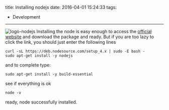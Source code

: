 title: Installing nodejs
date: 2016-04-01 15:24:33
tags:
- Development
---
![logo-nodejs](https://nodejs.org/static/apple-touch-icon.png)
Installing the node is easy enough to access the [official website](https://nodejs.org/en/ "Official Site nodejs") and download the package and ready.
But if you are too lazy to click the link, you should just enter the following lines
<!-- more -->
```
curl -sL https://deb.nodesource.com/setup_4.x | sudo -E bash -
sudo apt-get install -y nodejs
```
and to complete type:
```
sudo apt-get install -y build-essential
```
see if everything is ok
```
node -v
```
ready, node successfully installed.
